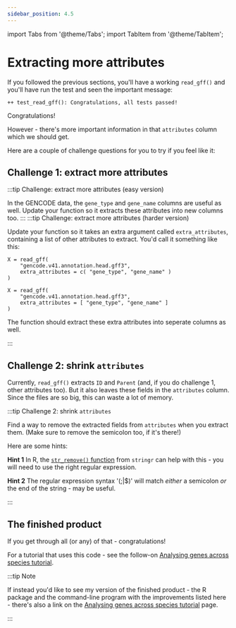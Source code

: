 ```yaml
---
sidebar_position: 4.5
---
```


import Tabs from '@theme/Tabs';
import TabItem from '@theme/TabItem';

# Extracting more attributes

If you followed the previous sections, you'll have a working `read_gff()` and you'll have run the test and seen the important message:
```
++ test_read_gff(): Congratulations, all tests passed!
```

Congratulations!

However - there's more important information in that `attributes` column which we should get.

Here are a couple of challenge questions for you to try if you feel like it:

## Challenge 1: extract more attributes

:::tip Challenge: extract more attributes (easy version)

In the GENCODE data, the `gene_type` and `gene_name` columns are useful as well.
Update your function so it extracts these attributes into new columns too.
:::
:::tip Challenge: extract more attributes (harder version)

Update your function so it takes an extra argument called `extra_attributes`, containing a
list of other attributes to extract.  You'd call it something like this:

<Tabs groupId="language">
<TabItem value="R" label="In R">

```
X = read_gff(
	"gencode.v41.annotation.head.gff3",
	extra_attributes = c( "gene_type", "gene_name" )
)
```

</TabItem>
<TabItem value="python" label="In python">

```
X = read_gff(
	"gencode.v41.annotation.head.gff3",
	extra_attributes = [ "gene_type", "gene_name" ]
)
```

</TabItem>
</Tabs>

The function should extract these extra attributes into seperate columns as well.

:::

## Challenge 2: shrink `attributes`

Currently, `read_gff()` extracts `ID` and `Parent` (and, if you do challenge 1, other attributes too).
But it also leaves these fields in the `attributes` column.  Since the files are so big, this can waste a lot of memory.

:::tip Challenge 2: shrink `attributes`

Find a way to remove the extracted fields from `attributes` when you extract them.
(Make sure to remove the semicolon too, if it's there!)

Here are some hints:

**Hint 1** In R, the [`str_remove()` function](https://stringr.tidyverse.org/reference/str_remove.html) from `stringr` can help with this - you will need to use the right regular expression.

**Hint 2** The regular expression syntax '(;|$)' will match *either* a semicolon *or* the end of the string - may be
useful.

:::

## The finished product

If you get through all (or any) of that - congratulations!

For a tutorial that uses this code - see the follow-on [Analysing genes across species
tutorial](../analysing_genes_across_species/README.md).

:::tip Note

If instead you'd like to see my version of the finished product - the R package and the command-line program with the
improvements listed here - there's also a link on the [Analysing genes across species
tutorial](../analysing_genes_across_species/README.md) page.

:::
